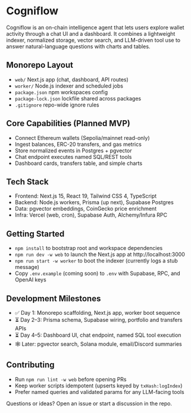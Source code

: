# Cogniflow

Cogniflow is an on-chain intelligence agent that lets users explore wallet activity through a chat UI and a dashboard. It combines a lightweight indexer, normalized storage, vector search, and LLM-driven tool use to answer natural-language questions with charts and tables.

## Monorepo Layout
- `web/` Next.js app (chat, dashboard, API routes)
- `worker/` Node.js indexer and scheduled jobs
- `package.json` npm workspaces config
- `package-lock.json` lockfile shared across packages
- `.gitignore` repo-wide ignore rules

## Core Capabilities (Planned MVP)
- Connect Ethereum wallets (Sepolia/mainnet read-only)
- Ingest balances, ERC-20 transfers, and gas metrics
- Store normalized events in Postgres + pgvector
- Chat endpoint executes named SQL/REST tools
- Dashboard cards, transfers table, and simple charts

## Tech Stack
- Frontend: Next.js 15, React 19, Tailwind CSS 4, TypeScript
- Backend: Node.js workers, Prisma (up next), Supabase Postgres
- Data: pgvector embeddings, CoinGecko price enrichment
- Infra: Vercel (web, cron), Supabase Auth, Alchemy/Infura RPC

## Getting Started
- `npm install` to bootstrap root and workspace dependencies
- `npm run dev -w web` to launch the Next.js app at http://localhost:3000
- `npm run start -w worker` to boot the indexer (currently logs a stub message)
- Copy `.env.example` (coming soon) to `.env` with Supabase, RPC, and OpenAI keys

## Development Milestones
- ✅ Day 1: Monorepo scaffolding, Next.js app, worker boot sequence
- ⏳ Day 2–3: Prisma schema, Supabase wiring, portfolio and transfers APIs
- ⏳ Day 4–5: Dashboard UI, chat endpoint, named SQL tool execution
- 🕸️ Later: pgvector search, Solana module, email/Discord summaries

## Contributing
- Run `npm run lint -w web` before opening PRs
- Keep worker scripts idempotent (upserts keyed by `txHash:logIndex`)
- Prefer named queries and validated params for any LLM-facing tools

Questions or ideas? Open an issue or start a discussion in the repo.

